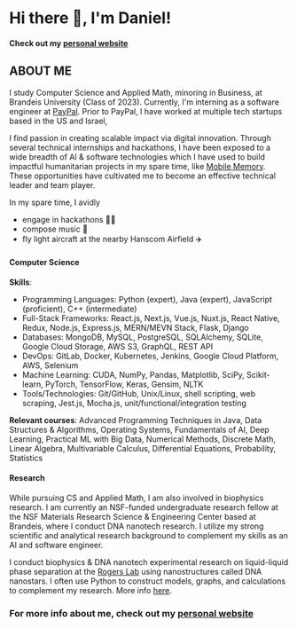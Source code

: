 # Hi there 👋, I'm Daniel!
#### Check out my [personal website](https://danielhariyanto.github.io/)

## ABOUT ME
I study Computer Science and Applied Math, minoring in Business, at Brandeis University (Class of 2023). Currently, I'm interning as a software engineer at [PayPal](http://paypal.com/). Prior to PayPal, I have worked at multiple tech startups based in the US and Israel, 

I find passion in creating scalable impact via digital innovation. Through several technical internships and hackathons, I have been exposed to a wide breadth of AI & software technologies which I have used to build impactful humanitarian projects in my spare time, like [Mobile Memory](https://mobilememory.app/). These opportunities have cultivated me to become an effective technical leader and team player.

In my spare time, I avidly
- engage in hackathons 👨‍💻
- compose music 🎹
- fly light aircraft at the nearby Hanscom Airfield ✈️

#### Computer Science
<b>Skills</b>:
- Programming Languages: Python (expert), Java (expert), JavaScript (proficient), C++ (intermediate)
- Full-Stack Frameworks: React.js, Next.js, Vue.js, Nuxt.js, React Native, Redux, Node.js, Express.js, MERN/MEVN Stack, Flask, Django
- Databases: MongoDB, MySQL, PostgreSQL, SQLAlchemy, SQLite, Google Cloud Storage, AWS S3, GraphQL, REST API
- DevOps: GitLab, Docker, Kubernetes, Jenkins, Google Cloud Platform, AWS, Selenium
- Machine Learning: CUDA, NumPy, Pandas, Matplotlib, SciPy, Scikit-learn, PyTorch, TensorFlow, Keras, Gensim, NLTK
- Tools/Technologies: Git/GitHub, Unix/Linux, shell scripting, web scraping, Jest.js, Mocha.js, unit/functional/integration testing

<b>Relevant courses</b>: Advanced Programming Techniques in Java, Data Structures & Algorithms, Operating Systems, Fundamentals of AI, Deep Learning, Practical ML with Big Data, Numerical Methods, Discrete Math, Linear Algebra, Multivariable Calculus, Differential Equations, Probability, Statistics

#### Research
While pursuing CS and Applied Math, I am also involved in biophysics research. I am currently an NSF-funded undergraduate research fellow at the NSF Materials Research Science & Engineering Center based at Brandeis, where I conduct DNA nanotech research. I utilize my strong scientific and analytical research background to complement my skills as an AI and software engineer.

I conduct biophysics & DNA nanotech experimental research on liquid-liquid phase separation at the [Rogers Lab](http://www.rogers-lab.com/) using nanostructures called DNA nanostars. I often use Python to construct models, graphs, and calculations to complement my research. More info [here](https://github.com/danielhariyanto/SummerResearch).

### For more info about me, check out my [personal website](https://danielhariyanto.github.io/)
